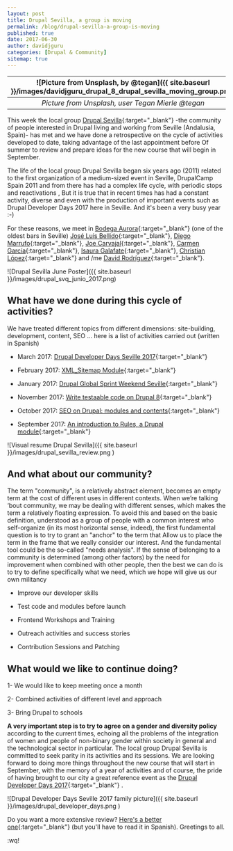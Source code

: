 ```yaml
---
layout: post
title: Drupal Sevilla, a group is moving
permalink: /blog/drupal-sevilla-a-group-is-moving
published: true
date: 2017-06-30
author: davidjguru
categories: [Drupal & Community]
sitemap: true
---
```

| ![Picture from Unsplash, by @tegan]({{ site.baseurl }}/images/davidjguru_drupal_8_drupal_sevilla_moving_group.png) |
|:--:|
| *Picture from Unsplash, user Tegan Mierle @tegan* |


This week the local group [Drupal Sevilla](https://groups.drupal.org/sevilla){:target="_blank"} -the community of people interested in Drupal living and working from Seville (Andalusia, Spain)- has met and we have done a retrospective on the cycle of activities developed to date, taking advantage of the last appointment before Of summer to review and prepare ideas for the new course that will begin in September.
 <!--more-->

The life of the local group Drupal Sevilla began six years ago (2011) related to the first organization of a medium-sized event in Seville, DrupalCamp Spain 2011 and from there has had a complex life cycle, with periodic stops and reactivations , But it is true that in recent times has had a constant activity, diverse and even with the production of important events such as Drupal Developer Days 2017 here in Seville. And it's been a very busy year :-)

For these reasons, we meet in [Bodega Aurora](https://www.facebook.com/bodegaaurorasevilla/){:target="_blank"} (one of the oldest bars in Seville) [José Luis Bellido](https://twitter.com/jose_lakatos){:target="_blank"}, [Diego Marrufo](https://twitter.com/Dimaro_){:target="_blank"}, [Joe Carvajal](https://twitter.com/raistlinjoe){:target="_blank"}, [Carmen García](https://twitter.com/mcgarcia_wq){:target="_blank"}, [Isaura Galafate](https://twitter.com/Isaurich){:target="_blank"}, [Christian López](https://twitter.com/penyaskito){:target="_blank"} and /me [David Rodríguez](https://twitter.com/davidjguru){:target="_blank"}.

![Drupal Sevilla June Poster]({{ site.baseurl }}/images/drupal_svq_junio_2017.png)

## What have we done during this cycle of activities?

We have treated different topics from different dimensions: site-building, development, content, SEO ... here is a list of activities carried out (written in Spanish)

* March 2017: [Drupal Developer Days Seville 2017](https://seville2017.drupaldays.org/){:target="_blank"}

* February 2017: [XML_Sitemap Module](https://groups.drupal.org/node/516139){:target="_blank"}

* January 2017: [Drupal Global Sprint Weekend Seville](https://groups.drupal.org/node/515870){:target="_blank"}

* November  2017: [Write testaable code on Drupal 8](https://groups.drupal.org/node/515218){:target="_blank"}

* October 2017: [SEO on Drupal: modules and contents](https://groups.drupal.org/node/514669){:target="_blank"}

* September 2017: [An introduction to Rules, a Drupal module](https://groups.drupal.org/node/513637){:target="_blank"}


![Visual resume Drupal Sevilla]({{ site.baseurl }}/images/drupal_sevilla_review.png )


## And what about our community?

The term "community", is a relatively abstract element, becomes an empty term at the cost of different uses in different contexts. When we’re talking ‘bout community, we may be dealing with different senses, which makes the term a relatively floating expression. To avoid this and based on the basic definition, understood as a group of people with a common interest who self-organize (in its most horizontal sense, indeed), the first fundamental question is to try to grant an "anchor" to the term that Allow us to place the term in the frame that we really consider our interest. And the fundamental tool could be the so-called "needs analysis". If the sense of belonging to a community is determined (among other factors) by the need for improvement when combined with other people, then the best we can do is to try to define specifically what we need, which we hope will give us our own militancy

* Improve our developer skills

* Test code and modules before launch

* Frontend Workshops and Training

* Outreach activities and success stories

* Contribution Sessions and Patching


## What would we like to continue doing?

1- We would like to keep meeting once a month

2- Combined activities of different level and approach

3- Bring Drupal to schools

**A very important step is to try to agree on a gender and diversity policy** according to the current times, echoing all the problems of the integration of women and people of non-binary gender within society in general and the technological sector in particular. The local group Drupal Sevilla is committed to seek parity in its activities and its sessions.
We are looking forward to doing more things throughout the new course that will start in September, with the memory of a year of activities and of course, the pride of having brought to our city a great reference event as the [Drupal Developer Days 2017](https://www.flickr.com/groups/drupaldevdays2017/){:target="_blank"} .

![Drupal Developer Days Seville 2017 family picture]({{ site.baseurl }}/images/drupal_developer_days.png )

Do you want a more extensive review? [Here's a better one](https://groups.drupal.org/node/517058){:target="_blank"}
(but you'll have to read it in Spanish). Greetings to all.

:wq!
